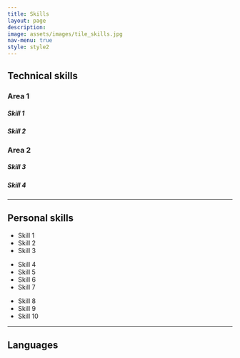 ```yaml
---
title: Skills
layout: page
description:
image: assets/images/tile_skills.jpg
nav-menu: true
style: style2
---
```


<!-- Main -->
<div id="main" class="alt">

<!-- One -->
<section id="one">
	<div class="inner">

<!-- Technical skills -->
<div>
    <h2>Technical skills</h2>
	<div id="accordion">
		<!-- Area 1 -->
  		<h3>Area 1</h3>
  		<div class="skillset">
			<div class="skillset-item">
				<h5 class="skillset-level-title">Skill 1</h5>
				<div class="skillset-level-bar">
					<div class="skillset-level-bar-inner" data-level="98%" style="width: 98%;"></div>
				</div>
			</div>
			<div class="skillset-item">
				<h5 class="skillset-level-title">Skill 2</h5>
				<div class="skillset-level-bar">
					<div class="skillset-level-bar-inner" data-level="90%" style="width: 90%;"></div>
				</div>
			</div>
		</div>
		<!-- Area 2 -->
  		<h3>Area 2</h3>
  		<div class="skillset">
			<div class="skillset-item">
				<h5 class="skillset-level-title">Skill 3</h5>
				<div class="skillset-level-bar">
					<div class="skillset-level-bar-inner" data-level="80%" style="width: 80%;"></div>
				</div>
			</div>
			<div class="skillset-item">
				<h5 class="skillset-level-title">Skill 4</h5>
				<div class="skillset-level-bar">
					<div class="skillset-level-bar-inner" data-level="60%" style="width: 60%;"></div>
				</div>
			</div>
		</div>
	</div>
</div>

<hr class="major">

<!-- Personal skills -->
<div>
    <h2>Personal skills</h2>
	<ul class="actions">
		<li class="button">Skill 1</li>
		<li class="button">Skill 2</li>
		<li class="button">Skill 3</li>
	</ul>
	<ul class="actions">
		<li class="button">Skill 4</li>
		<li class="button">Skill 5</li>
		<li class="button">Skill 6</li>
		<li class="button">Skill 7</li>
	</ul>
	<ul class="actions">
		<li class="button">Skill 8</li>
		<li class="button">Skill 9</li>
		<li class="button">Skill 10</li>
	</ul>
</div>

<hr class="major">

<!-- Languages -->
<div>
    <h2>Languages</h2>
</div>

</div>
</section>

</div>
